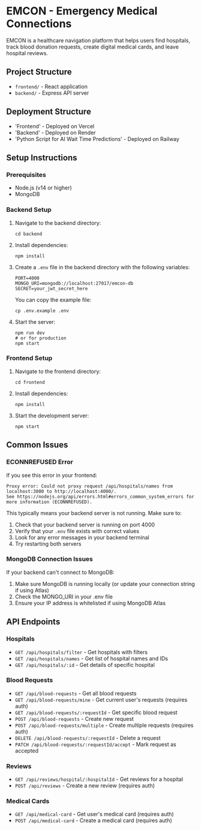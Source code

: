 # EMCON - Emergency Medical Connections

EMCON is a healthcare navigation platform that helps users find hospitals, track blood donation requests, create digital medical cards, and leave hospital reviews.

## Project Structure
- `frontend/` - React application
- `backend/` - Express API server

## Deployment Structure
- 'Frontend' - Deployed on Vercel
- 'Backend' - Deployed on Render
- 'Python Script for AI Wait Time Predictions' - Deployed on Railway

## Setup Instructions

### Prerequisites
- Node.js (v14 or higher)
- MongoDB

### Backend Setup
1. Navigate to the backend directory:
   ```
   cd backend
   ```

2. Install dependencies:
   ```
   npm install
   ```

3. Create a `.env` file in the backend directory with the following variables:
   ```
   PORT=4000
   MONGO_URI=mongodb://localhost:27017/emcon-db
   SECRET=your_jwt_secret_here
   ```
   
   You can copy the example file:
   ```
   cp .env.example .env
   ```

4. Start the server:
   ```
   npm run dev
   # or for production
   npm start
   ```

### Frontend Setup
1. Navigate to the frontend directory:
   ```
   cd frontend
   ```

2. Install dependencies:
   ```
   npm install
   ```

3. Start the development server:
   ```
   npm start
   ```

## Common Issues

### ECONNREFUSED Error
If you see this error in your frontend:
```
Proxy error: Could not proxy request /api/hospitals/names from localhost:3000 to http://localhost:4000/.
See https://nodejs.org/api/errors.html#errors_common_system_errors for more information (ECONNREFUSED).
```

This typically means your backend server is not running. Make sure to:

1. Check that your backend server is running on port 4000
2. Verify that your `.env` file exists with correct values
3. Look for any error messages in your backend terminal
4. Try restarting both servers

### MongoDB Connection Issues
If your backend can't connect to MongoDB:

1. Make sure MongoDB is running locally (or update your connection string if using Atlas)
2. Check the MONGO_URI in your .env file
3. Ensure your IP address is whitelisted if using MongoDB Atlas

## API Endpoints

### Hospitals
- `GET /api/hospitals/filter` - Get hospitals with filters
- `GET /api/hospitals/names` - Get list of hospital names and IDs
- `GET /api/hospitals/:id` - Get details of specific hospital

### Blood Requests
- `GET /api/blood-requests` - Get all blood requests
- `GET /api/blood-requests/mine` - Get current user's requests (requires auth)
- `GET /api/blood-requests/:requestId` - Get specific blood request
- `POST /api/blood-requests` - Create new request
- `POST /api/blood-requests/multiple` - Create multiple requests (requires auth)
- `DELETE /api/blood-requests/:requestId` - Delete a request
- `PATCH /api/blood-requests/:requestId/accept` - Mark request as accepted

### Reviews
- `GET /api/reviews/hospital/:hospitalId` - Get reviews for a hospital
- `POST /api/reviews` - Create a new review (requires auth)

### Medical Cards
- `GET /api/medical-card` - Get user's medical card (requires auth)
- `POST /api/medical-card` - Create a medical card (requires auth)
